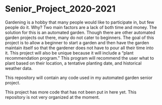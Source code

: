 # Senior_Project_2020-2021

Gardening is a hobby that many people would like to participate in, but few people do it. Why? Two main factors are a lack of both time and money. The solution for this is an automated garden. Though there are other automated garden projects out there, many do not cater to beginners. The goal of this project is to allow a beginner to start a garden and then have the garden maintain itself so that the gardener does not have to pour all their time into it. This project will also be unique because it will include a “plant recommendation program.” This program will recommend the user what to plant based on their location, a tentative planting date, and historical weather data.

This repository will contain any code used in my automated garden senior project.

This project has more code that has not been put in here yet. This repository is not very organized at the moment.

